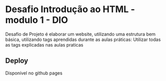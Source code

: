 # Desafio Introdução ao HTML - modulo 1 - DIO

Desafio de Projeto é elaborar um website, utilizando uma estrutura bem básica, utilizando tags aprendidas durante as aulas práticas:
Utilizar todas as tags explicadas nas aulas praticas

## Deploy

Disponível no github pages
